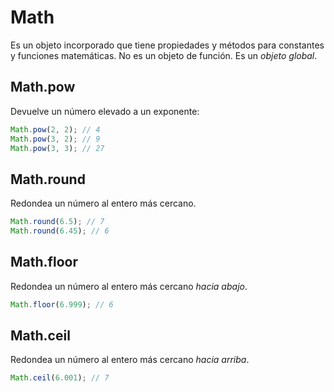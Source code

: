 # Math

Es un objeto incorporado que tiene propiedades y métodos para constantes y funciones matemáticas. No es un objeto de función. Es un _objeto global_.

## Math.pow

Devuelve un número elevado a un exponente:

```js
Math.pow(2, 2); // 4
Math.pow(3, 2); // 9
Math.pow(3, 3); // 27
```

## Math.round

Redondea un número al entero más cercano.

```js
Math.round(6.5); // 7
Math.round(6.45); // 6
```

## Math.floor

Redondea un número al entero más cercano _hacia abajo_.

```js
Math.floor(6.999); // 6
```

## Math.ceil

Redondea un número al entero más cercano _hacia arriba_.

```js
Math.ceil(6.001); // 7
```
